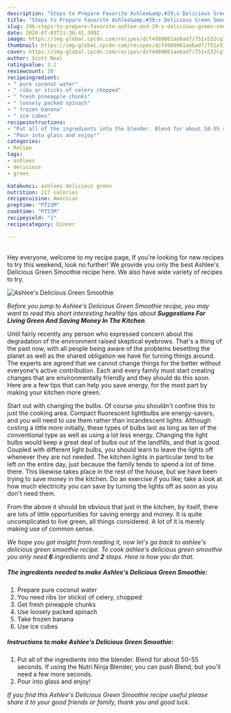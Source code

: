 ```yaml
---
description: "Steps to Prepare Favorite Ashlee&amp;#39;s Delicious Green Smoothie"
title: "Steps to Prepare Favorite Ashlee&amp;#39;s Delicious Green Smoothie"
slug: 246-steps-to-prepare-favorite-ashlee-and-39-s-delicious-green-smoothie
date: 2020-07-03T21:30:41.349Z
image: https://img-global.cpcdn.com/recipes/dcf4989061ae6adf/751x532cq70/ashlees-delicious-green-smoothie-recipe-main-photo.jpg
thumbnail: https://img-global.cpcdn.com/recipes/dcf4989061ae6adf/751x532cq70/ashlees-delicious-green-smoothie-recipe-main-photo.jpg
cover: https://img-global.cpcdn.com/recipes/dcf4989061ae6adf/751x532cq70/ashlees-delicious-green-smoothie-recipe-main-photo.jpg
author: Scott Neal
ratingvalue: 3.2
reviewcount: 10
recipeingredient:
- " pure coconut water"
- " ribs or sticks of celery chopped"
- " fresh pineapple chunks"
- " loosely packed spinach"
- " frozen banana"
- " ice cubes"
recipeinstructions:
- "Put all of the ingredients into the blender. Blend for about 50-55 seconds. If using the Nutri Ninja Blender, you can push Blend, but you&#39;ll need a few more seconds."
- "Pour into glass and enjoy!"
categories:
- Recipe
tags:
- ashlees
- delicious
- green

katakunci: ashlees delicious green 
nutrition: 217 calories
recipecuisine: American
preptime: "PT23M"
cooktime: "PT53M"
recipeyield: "1"
recipecategory: Dinner

---
```

<br>
Hey everyone, welcome to my recipe page, If you're looking for new recipes to try this weekend, look no further! We provide you only the best Ashlee&#39;s Delicious Green Smoothie recipe here. We also have wide variety of recipes to try.
<br>


![Ashlee&#39;s Delicious Green Smoothie](https://img-global.cpcdn.com/recipes/dcf4989061ae6adf/751x532cq70/ashlees-delicious-green-smoothie-recipe-main-photo.jpg)

<i>Before you jump to Ashlee&#39;s Delicious Green Smoothie recipe, you may want to read this short interesting healthy tips about 
<strong>Suggestions For Living Green And Saving Money In The Kitchen</strong>.</i>
</br>

Until fairly recently any person who expressed concern about the degradation of the environment raised skeptical eyebrows. That's a thing of the past now, with all people being aware of the problems besetting the planet as well as the shared obligation we have for turning things around. The experts are agreed that we cannot change things for the better without everyone's active contribution. Each and every family must start creating changes that are environmentally friendly and they should do this soon. Here are a few tips that can help you save energy, for the most part by making your kitchen more green.

Start out with changing the bulbs. Of course you shouldn't confine this to just the cooking area. Compact fluorescent lightbulbs are energy-savers, and you will need to use them rather than incandescent lights. Although costing a little more initially, these types of bulbs last as long as ten of the conventional type as well as using a lot less energy. Changing the light bulbs would keep a great deal of bulbs out of the landfills, and that is good. Coupled with different light bulbs, you should learn to leave the lights off whenever they are not needed. The kitchen lights in particular tend to be left on the entire day, just because the family tends to spend a lot of time there. This likewise takes place in the rest of the house, but we have been trying to save money in the kitchen. Do an exercise if you like; take a look at how much electricity you can save by turning the lights off as soon as you don't need them.

From the above it should be obvious that just in the kitchen, by itself, there are lots of little opportunities for saving energy and money. It is quite uncomplicated to live green, all things considered. A lot of it is merely making use of common sense.


<i>We hope you got insight from reading it, now let's go back to ashlee&#39;s delicious green smoothie recipe. To cook ashlee&#39;s delicious green smoothie you only need <strong>6</strong> ingredients and <strong>2</strong> steps. Here is how you do that.
</i>

##### The ingredients needed to make Ashlee&#39;s Delicious Green Smoothie:

1. Prepare  pure coconut water
1. You need  ribs (or sticks) of celery, chopped
1. Get  fresh pineapple chunks
1. Use  loosely packed spinach
1. Take  frozen banana
1. Use  ice cubes


##### Instructions to make Ashlee&#39;s Delicious Green Smoothie:

1. Put all of the ingredients into the blender. Blend for about 50-55 seconds. If using the Nutri Ninja Blender, you can push Blend, but you&#39;ll need a few more seconds.
1. Pour into glass and enjoy!


<i>If you find this Ashlee&#39;s Delicious Green Smoothie recipe useful please share it to your good friends or family, thank you and good luck.</i>
